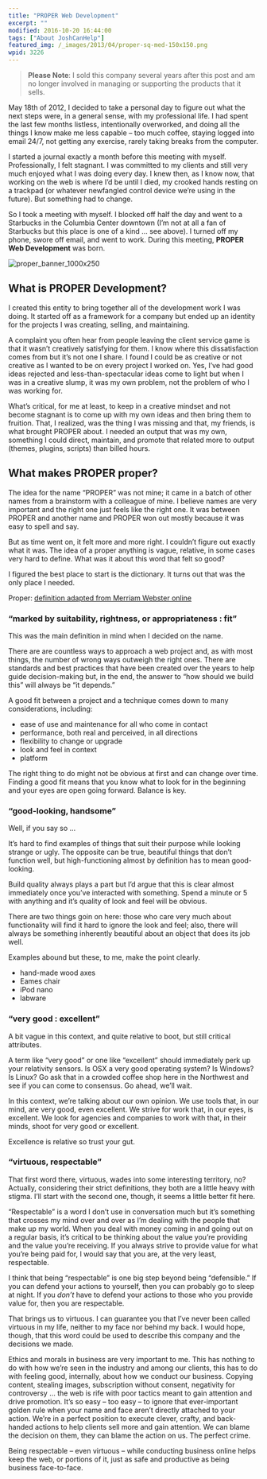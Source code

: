 ```yaml
---
title: "PROPER Web Development"
excerpt: ""
modified: 2016-10-20 16:44:00
tags: ["About JoshCanHelp"]
featured_img: /_images/2013/04/proper-sq-med-150x150.png
wpid: 3226
---
```



> **Please Note**: I sold this company several years after this post and am no longer involved in managing or supporting the products that it sells. 

May 18th of 2012, I decided to take a personal day to figure out what the next steps were, in a general sense, with my professional life. I had spent the last few months listless, intentionally overworked, and doing all the things I know make me less capable – too much coffee, staying logged into email 24/7, not getting any exercise, rarely taking breaks from the computer.

I started a journal exactly a month before this meeting with myself. Professionally, I felt stagnant. I was committed to my clients and still very much enjoyed what I was doing every day. I knew then, as I know now, that working on the web is where I’d be until I died, my crooked hands resting on a trackpad (or whatever newfangled control device we’re using in the future). But something had to change.

So I took a meeting with myself. I blocked off half the day and went to a Starbucks in the Columbia Center downtown (I’m not at all a fan of Starbucks but this place is one of a kind … see above). I turned off my phone, swore off email, and went to work. During this meeting, **PROPER Web Development** was born.

![proper_banner_1000x250](/_images/2013/04/proper_banner_1000x250.png)

What is PROPER Development?
---------------------------

I created this entity to bring together all of the development work I was doing. It started off as a framework for a company but ended up an identity for the projects I was creating, selling, and maintaining.

A complaint you often hear from people leaving the client service game is that it wasn’t creatively satisfying for them. I know where this dissatisfaction comes from but it’s not one I share. I found I could be as creative or not creative as I wanted to be on every project I worked on. Yes, I’ve had good ideas rejected and less-than-spectacular ideas come to light but when I was in a creative slump, it was my own problem, not the problem of who I was working for.

What’s critical, for me at least, to keep in a creative mindset and not become stagnant is to come up with my own ideas and then bring them to fruition. That, I realized, was the thing I was missing and that, my friends, is what brought PROPER about. I needed an output that was my own, something I could direct, maintain, and promote that related more to output (themes, plugins, scripts) than billed hours.

What makes PROPER proper?
-------------------------

The idea for the name “PROPER” was not mine; it came in a batch of other names from a brainstorm with a colleague of mine. I believe names are very important and the right one just feels like the right one. It was between PROPER and another name and PROPER won out mostly because it was easy to spell and say.

But as time went on, it felt more and more right. I couldn’t figure out exactly what it was. The idea of a proper anything is vague, relative, in some cases very hard to define. What was it about this word that felt so good?

I figured the best place to start is the dictionary. It turns out that was the only place I needed.

Proper: [definition adapted from Merriam Webster online](http://www.merriam-webster.com/dictionary/proper)

### “marked by suitability, rightness, or appropriateness : fit”

This was the main definition in mind when I decided on the name.

There are are countless ways to approach a web project and, as with most things, the number of wrong ways outweigh the right ones. There are standards and best practices that have been created over the years to help guide decision-making but, in the end, the answer to “how should we build this” will always be “it depends.”

A good fit between a project and a technique comes down to many considerations, including:

- ease of use and maintenance for all who come in contact
- performance, both real and perceived, in all directions
- flexibility to change or upgrade
- look and feel in context
- platform

The right thing to do might not be obvious at first and can change over time. Finding a good fit means that you know what to look for in the beginning and your eyes are open going forward. Balance is key.

### “good-looking, handsome”

Well, if you say so …

It’s hard to find examples of things that suit their purpose while looking strange or ugly. The opposite can be true, beautiful things that don’t function well, but high-functioning almost by definition has to mean good-looking.

Build quality always plays a part but I’d argue that this is clear almost immediately once you’ve interacted with something. Spend a minute or 5 with anything and it’s quality of look and feel will be obvious.

There are two things goin on here: those who care very much about functionality will find it hard to ignore the look and feel; also, there will always be something inherently beautiful about an object that does its job well.

Examples abound but these, to me, make the point clearly.

- hand-made wood axes
- Eames chair
- iPod nano
- labware

### “very good : excellent”

A bit vague in this context, and quite relative to boot, but still critical attributes.

A term like “very good” or one like “excellent” should immediately perk up your relativity sensors. Is OSX a very good operating system? Is Windows? Is Linux? Go ask that in a crowded coffee shop here in the Northwest and see if you can come to consensus. Go ahead, we’ll wait.

In this context, we’re talking about our own opinion. We use tools that, in our mind, are very good, even excellent. We strive for work that, in our eyes, is excellent. We look for agencies and companies to work with that, in their minds, shoot for very good or excellent.

Excellence is relative so trust your gut.

### “virtuous, respectable”

That first word there, virtuous, wades into some interesting territory, no? Actually, considering their strict definitions, they both are a little heavy with stigma. I’ll start with the second one, though, it seems a little better fit here.

“Respectable” is a word I don’t use in conversation much but it’s something that crosses my mind over and over as I’m dealing with the people that make up my world. When you deal with money coming in and going out on a regular basis, it’s critical to be thinking about the value you’re providing and the value you’re receiving. If you always strive to provide value for what you’re being paid for, I would say that you are, at the very least, respectable.

I think that being “respectable” is one big step beyond being “defensible.” If you can defend your actions to yourself, then you can probably go to sleep at night. If you *don’t* have to defend your actions to those who you provide value for, then you are respectable.

That brings us to virtuous. I can guarantee you that I’ve never been called virtuous in my life, neither to my face nor behind my back. I would hope, though, that this word could be used to describe this company and the decisions we made.

Ethics and morals in business are very important to me. This has nothing to do with how we’re seen in the industry and among our clients, this has to do with feeling good, internally, about how we conduct our business. Copying content, stealing images, subscription without consent, negativity for controversy … the web is rife with poor tactics meant to gain attention and drive promotion. It’s so easy – too easy – to ignore that ever-important golden rule when your name and face aren’t directly attached to your action. We’re in a perfect position to execute clever, crafty, and back-handed actions to help clients sell more and gain attention. We can blame the decision on them, they can blame the action on us. The perfect crime.

Being respectable – even virtuous – while conducting business online helps keep the web, or portions of it, just as safe and productive as being business face-to-face.
